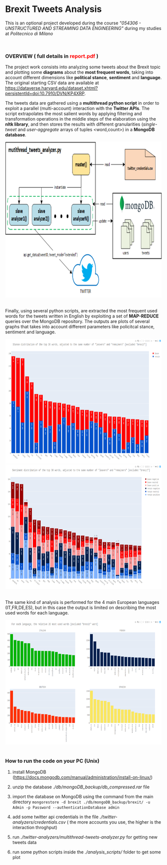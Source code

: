 #  Brexit Tweets Analysis

This is an optional project developed during the course *"054306 - UNSTRUCTURED AND STREAMING DATA ENGINEERING"* during my studies at *Politecnico di Milano*

<br>

### OVERVIEW ( full details in <span style="color:red">report.pdf</span> )



The project work consists into analyzing some tweets about the Brexit topic and plotting some __diagrams__ about the __most frequent words__, taking into account different dimensions like __political stance__, __sentiment__ and __language__.
The original starting CSV data are available at https://dataverse.harvard.edu/dataset.xhtml?persistentId=doi:10.7910/DVN/KP4XRP.

The tweets data are gathered using a __multithread python script__ in order to exploit a parallel (multi-account) interaction with the __Twitter APIs__. The script extrapolates the most salient words by applying filtering and transformation operations in the middle steps of the elaboration using the __nltk library__, and then stores the results with different granularities (*single-tweet* and *user-aggregate* arrays of tuples <word,count>) in a __MongoDB database__.

<img src="/readme_src/architecture.png" height="500px" ></img>
<br>
<br>

Finally, using several python scripts, are extracted the most frequent used words for the tweets written in English by exploiting a set of __MAP-REDUCE__ queries over the MongoDB repository. The outputs are plots of several graphs that takes into account different parameters like policitcal stance, sentiment and language.

<img src="/readme_src/word_counting_eng.png" height="400px" ></img>
<img src="/readme_src/sentiment_distribution_eng.png" height="400px" ></img>
<br>
<br>

The same kind of analysis is performed for the 4 main European languages (IT,FR,DE,ES), but in this case the output is limited on describing the most used words for each language.

<img src="/readme_src/word_counting_multi.png" height="400px" ></img>
<br>
<br>

### How to run the code on your PC (Unix)

1. install MongoDB (https://docs.mongodb.com/manual/administration/install-on-linux/)

2. unzip the database *./db/mongoDB_backup/db_compressed.rar* file

3. import the database on MongoDB using the command from the main directory `mongorestore -d brexit ./db/mongoDB_backup/brexit/ -u Admin -p Password --authenticationDatabase admin`

4. add some twitter api credentials in the file *./twitter-analyzers/credentials.csv* (
the more accounts you use, the higher is the interaction throghput)

5. run *./twitter-analyzers/multithread-tweets-analyzer.py* for getting new tweets data

6. run some python scripts inside the *./analysis_scripts/* folder to get some plot 
